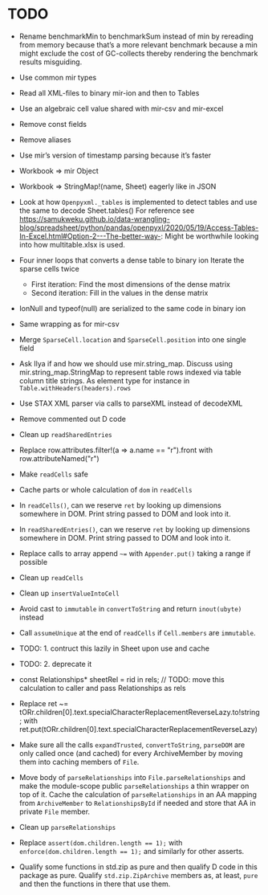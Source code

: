 # TODO

- Rename benchmarkMin to benchmarkSum instead of min by rereading from memory
  because that’s a more relevant benchmark because a min might exclude the cost
  of GC-collects thereby rendering the benchmark results misguiding.

- Use common mir types

- Read all XML-files to binary mir-ion and then to Tables

- Use an algebraic cell value shared with mir-csv and mir-excel

- Remove const fields

- Remove aliases

- Use mir’s version of timestamp parsing because it’s faster

- Workbook => mir Object

- Workbook => StringMap!(name, Sheet) eagerly like in JSON

- Look at how `Openpyxml._tables` is implemented to detect tables
  and use the same to decode Sheet.tables()
  For reference see https://samukweku.github.io/data-wrangling-blog/spreadsheet/python/pandas/openpyxl/2020/05/19/Access-Tables-In-Excel.html#Option-2---The-better-way-:
  Might be worthwhile looking into how multitable.xlsx is used.
- Four inner loops that converts a dense table to binary ion
  Iterate the sparse cells twice
  - First iteration: Find the most dimensions of the dense matrix
  - Second iteration: Fill in the values in the dense matrix
- IonNull and typeof(null) are serialized to the same code in binary ion

- Same wrapping as for mir-csv

- Merge `SparseCell.location` and `SparseCell.position` into one single field

- Ask Ilya if and how we should use mir.string_map. Discuss using
  mir.string_map.StringMap to represent table rows indexed via table column
  title strings.  As element type for instance in
  `Table.withHeaders(headers).rows`

- Use STAX XML parser via calls to parseXML instead of decodeXML

- Remove commented out D code

- Clean up `readSharedEntries`

- Replace row.attributes.filter!(a => a.name == "r").front with row.attributeNamed("r")

- Make `readCells` safe

- Cache parts or whole calculation of `dom` in `readCells`

- In `readCells()`, can we reserve `ret` by looking up dimensions
  somewhere in DOM. Print string passed to DOM and look into it.

- In `readSharedEntries()`, can we reserve `ret` by looking up dimensions
  somewhere in DOM. Print string passed to DOM and look into it.

- Replace calls to array append `~=` with `Appender.put()` taking a range if possible

- Clean up `readCells`

- Clean up `insertValueIntoCell`

- Avoid cast to `immutable` in `convertToString` and return `inout(ubyte)` instead

- Call `assumeUnique` at the end of `readCells` if `Cell.members` are
  `immutable`.

- TODO: 1. contruct this lazily in Sheet upon use and cache

- TODO: 2. deprecate it

- const Relationships* sheetRel = rid in rels; // TODO: move this calculation to caller and pass Relationships as rels

- Replace ret ~= tORr.children[0].text.specialCharacterReplacementReverseLazy.to!string; with
  ret.put(tORr.children[0].text.specialCharacterReplacementReverseLazy)

- Make sure all the calls `expandTrusted`, `convertToString`, `parseDOM` are
  only called once (and cached) for every ArchiveMember by moving them into
  caching members of `File`.

- Move body of `parseRelationships` into `File.parseRelationships` and make the
  module-scope public `parseRelationships` a thin wrapper on top of it. Cache
  the calculation of `parseRelationships` in an AA mapping from `ArchiveMember`
  to `RelationshipsById` if needed and store that AA in private `File` member.

- Clean up `parseRelationships`

- Replace `assert(dom.children.length == 1);` with `enforce(dom.children.length == 1);`
  and similarly for other asserts.

- Qualify some functions in std.zip as pure and then qualify D code in this
  package as pure.  Qualify `std.zip.ZipArchive` members as, at least, `pure`
  and then the functions in there that use them.

